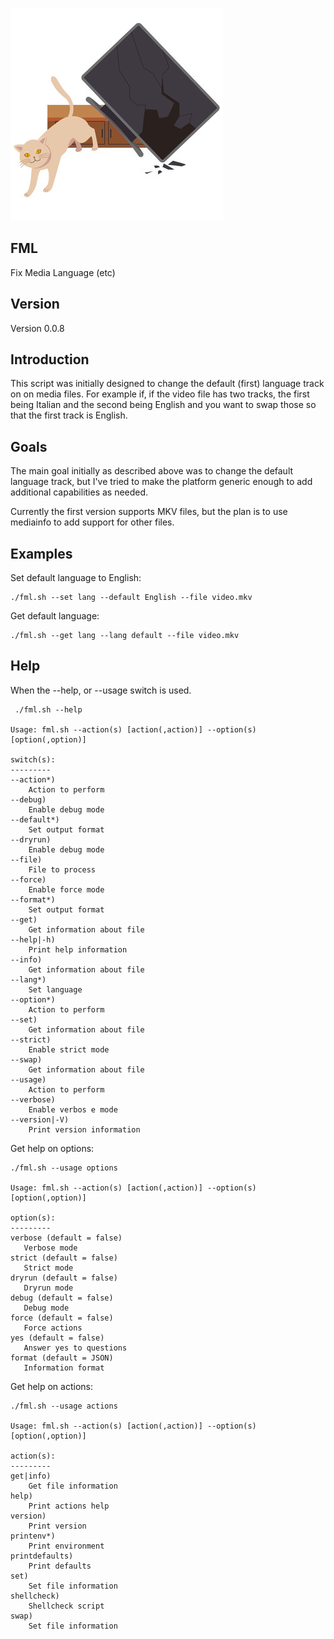 ![FML](fml.jpg)

FML
---

Fix Media Language (etc)

Version
-------

Version 0.0.8

Introduction
------------

This script was initially designed to change the default (first) language track on on media files.
For example if, if the video file has two tracks, the first being Italian and the
second being English and you want to swap those so that the first track is English.

Goals
-----

The main goal initially as described above was to change the default language track,
but I've tried to make the platform generic enough to add additional capabilities as needed.

Currently the first version supports MKV files, but the plan is to use mediainfo
to add support for other files.

Examples
--------

Set default language to English:

```
./fml.sh --set lang --default English --file video.mkv
```

Get default language:

```
./fml.sh --get lang --lang default --file video.mkv
```

Help
----

When the --help, or --usage switch is used.

```
 ./fml.sh --help

Usage: fml.sh --action(s) [action(,action)] --option(s) [option(,option)]

switch(s):
---------
--action*)
    Action to perform
--debug)
    Enable debug mode
--default*)
    Set output format
--dryrun)
    Enable debug mode
--file)
    File to process
--force)
    Enable force mode
--format*)
    Set output format
--get)
    Get information about file
--help|-h)
    Print help information
--info)
    Get information about file
--lang*)
    Set language
--option*)
    Action to perform
--set)
    Get information about file
--strict)
    Enable strict mode
--swap)
    Get information about file
--usage)
    Action to perform
--verbose)
    Enable verbos e mode
--version|-V)
    Print version information
```

Get help on options:

```
./fml.sh --usage options

Usage: fml.sh --action(s) [action(,action)] --option(s) [option(,option)]

option(s):
---------
verbose (default = false)
   Verbose mode
strict (default = false)
   Strict mode
dryrun (default = false)
   Dryrun mode
debug (default = false)
   Debug mode
force (default = false)
   Force actions
yes (default = false)
   Answer yes to questions
format (default = JSON)
   Information format
```

Get help on actions:

```
./fml.sh --usage actions

Usage: fml.sh --action(s) [action(,action)] --option(s) [option(,option)]

action(s):
---------
get|info)
    Get file information
help)
    Print actions help
version)
    Print version
printenv*)
    Print environment
printdefaults)
    Print defaults
set)
    Set file information
shellcheck)
    Shellcheck script
swap)
    Set file information
```